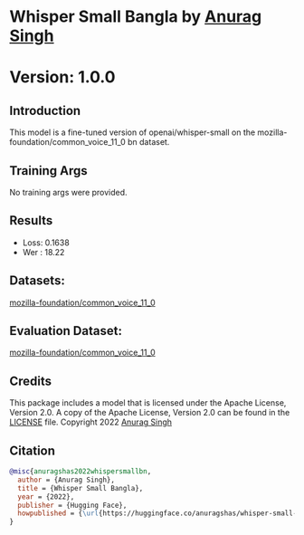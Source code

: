 # Whisper Small Bangla by [Anurag Singh](https://github.com/anuragshas)

# Version: 1.0.0

## Introduction

This model is a fine-tuned version of openai/whisper-small on the mozilla-foundation/common_voice_11_0 bn dataset.

## Training Args

No training args were provided.

## Results

- Loss: 0.1638
- Wer : 18.22

## Datasets:

[mozilla-foundation/common_voice_11_0](https://huggingface.co/datasets/mozilla-foundation/common_voice_11_0)

## Evaluation Dataset:

[mozilla-foundation/common_voice_11_0](https://huggingface.co/datasets/mozilla-foundation/common_voice_11_0)

## Credits

This package includes a model that is licensed under the Apache License, Version 2.0. A copy of the Apache License, Version 2.0 can be found in the [LICENSE](LICENSE) file.
Copyright 2022 [Anurag Singh](https://github.com/anuragshas)

## Citation

```bibtex
@misc{anuragshas2022whispersmallbn,
  author = {Anurag Singh},
  title = {Whisper Small Bangla},
  year = {2022},
  publisher = {Hugging Face},
  howpublished = {\url{https://huggingface.co/anuragshas/whisper-small-bn}},
}
```
